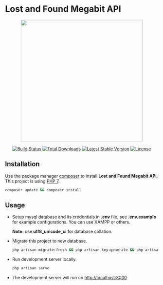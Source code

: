# Lost and Found Megabit API

<p align="center"><a href="https://laravel.com" target="_blank"><img src="https://raw.githubusercontent.com/laravel/art/master/logo-lockup/5%20SVG/2%20CMYK/1%20Full%20Color/laravel-logolockup-cmyk-red.svg" width="400"></a></p>

<p align="center">
<a href="https://travis-ci.org/laravel/framework"><img src="https://travis-ci.org/laravel/framework.svg" alt="Build Status"></a>
<a href="https://packagist.org/packages/laravel/framework"><img src="https://img.shields.io/packagist/dt/laravel/framework" alt="Total Downloads"></a>
<a href="https://packagist.org/packages/laravel/framework"><img src="https://img.shields.io/packagist/v/laravel/framework" alt="Latest Stable Version"></a>
<a href="https://packagist.org/packages/laravel/framework"><img src="https://img.shields.io/packagist/l/laravel/framework" alt="License"></a>
</p>


## Installation

Use the package manager [composer](https://getcomposer.org/download/) to install **Lost and Found Megabit API**. This project is using [PHP 7](https://www.php.net/downloads.php/).

```bash
composer update && composer install
```

## Usage
* Setup mysql database and its credentials in **.env** file, see **.env.example** for example configurations. You can use XAMPP or others. 

  **Note:** use **utf8_unicode_ci** for database collation.
  
* Migrate this project to new database. 
  ```bash
  php artisan migrate:fresh && php artisan key:generate && php artisan jwt:secret -f && php artisan config:cache
  ```
* Run development server locally.
  ```bash
  php artisan serve
  ```
* The development server will run on [http://localhost:8000](http://localhost:8000)

